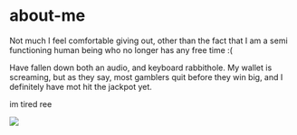 # about-me

Not much I feel comfortable giving out, other than the fact that I am a semi functioning human being who no longer has any free time :(

Have fallen down both an audio, and keyboard rabbithole. My wallet is screaming, but as they say, most gamblers quit before they win big, and I definitely have mot hit the jackpot yet.

im tired ree

![](https://komarev.com/ghpvc/?username=cynaax)
